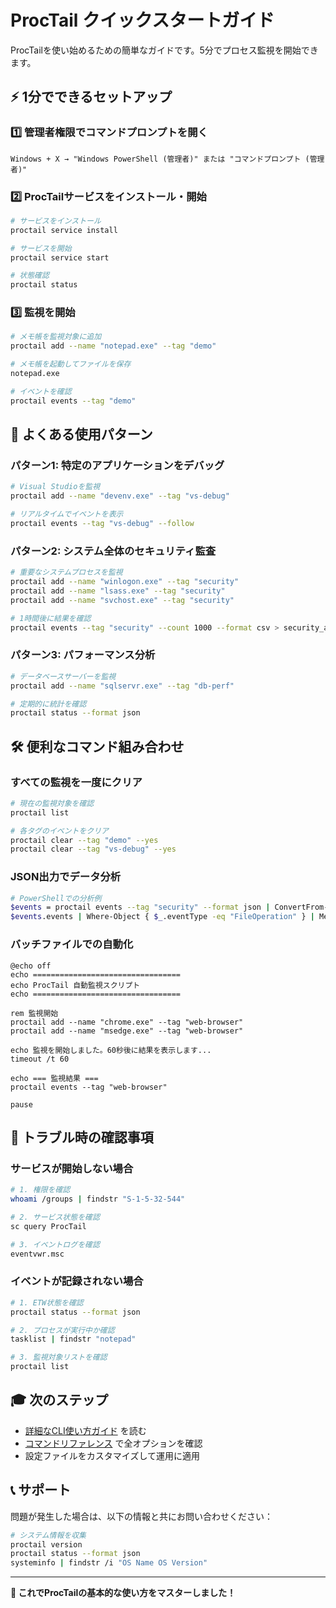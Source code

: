 # ProcTail クイックスタートガイド

ProcTailを使い始めるための簡単なガイドです。5分でプロセス監視を開始できます。

## ⚡ 1分でできるセットアップ

### 1️⃣ 管理者権限でコマンドプロンプトを開く
```
Windows + X → "Windows PowerShell (管理者)" または "コマンドプロンプト (管理者)"
```

### 2️⃣ ProcTailサービスをインストール・開始
```bash
# サービスをインストール
proctail service install

# サービスを開始
proctail service start

# 状態確認
proctail status
```

### 3️⃣ 監視を開始
```bash
# メモ帳を監視対象に追加
proctail add --name "notepad.exe" --tag "demo"

# メモ帳を起動してファイルを保存
notepad.exe

# イベントを確認
proctail events --tag "demo"
```

## 🎯 よくある使用パターン

### パターン1: 特定のアプリケーションをデバッグ

```bash
# Visual Studioを監視
proctail add --name "devenv.exe" --tag "vs-debug"

# リアルタイムでイベントを表示
proctail events --tag "vs-debug" --follow
```

### パターン2: システム全体のセキュリティ監査

```bash
# 重要なシステムプロセスを監視
proctail add --name "winlogon.exe" --tag "security"
proctail add --name "lsass.exe" --tag "security"
proctail add --name "svchost.exe" --tag "security"

# 1時間後に結果を確認
proctail events --tag "security" --count 1000 --format csv > security_audit.csv
```

### パターン3: パフォーマンス分析

```bash
# データベースサーバーを監視
proctail add --name "sqlservr.exe" --tag "db-perf"

# 定期的に統計を確認
proctail status --format json
```

## 🛠️ 便利なコマンド組み合わせ

### すべての監視を一度にクリア
```bash
# 現在の監視対象を確認
proctail list

# 各タグのイベントをクリア
proctail clear --tag "demo" --yes
proctail clear --tag "vs-debug" --yes
```

### JSON出力でデータ分析
```bash
# PowerShellでの分析例
$events = proctail events --tag "security" --format json | ConvertFrom-Json
$events.events | Where-Object { $_.eventType -eq "FileOperation" } | Measure-Object
```

### バッチファイルでの自動化
```batch
@echo off
echo =================================
echo ProcTail 自動監視スクリプト
echo =================================

rem 監視開始
proctail add --name "chrome.exe" --tag "web-browser"
proctail add --name "msedge.exe" --tag "web-browser"

echo 監視を開始しました。60秒後に結果を表示します...
timeout /t 60

echo === 監視結果 ===
proctail events --tag "web-browser"

pause
```

## 🚨 トラブル時の確認事項

### サービスが開始しない場合
```bash
# 1. 権限を確認
whoami /groups | findstr "S-1-5-32-544"

# 2. サービス状態を確認  
sc query ProcTail

# 3. イベントログを確認
eventvwr.msc
```

### イベントが記録されない場合
```bash
# 1. ETW状態を確認
proctail status --format json

# 2. プロセスが実行中か確認
tasklist | findstr "notepad"

# 3. 監視対象リストを確認
proctail list
```

## 🎓 次のステップ

- [詳細なCLI使い方ガイド](CLI-Usage.md) を読む
- [コマンドリファレンス](CLI-Reference.md) で全オプションを確認
- 設定ファイルをカスタマイズして運用に適用

## 📞 サポート

問題が発生した場合は、以下の情報と共にお問い合わせください：

```bash
# システム情報を収集
proctail version
proctail status --format json
systeminfo | findstr /i "OS Name OS Version"
```

---

**🎉 これでProcTailの基本的な使い方をマスターしました！**